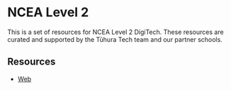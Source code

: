 # NCEA Level 2
This is a set of resources for NCEA Level 2 DigiTech. These resources are curated and supported by the Tūhura Tech team and our partner schools.

## Resources
- [Web](/ncea/level-2/web)
